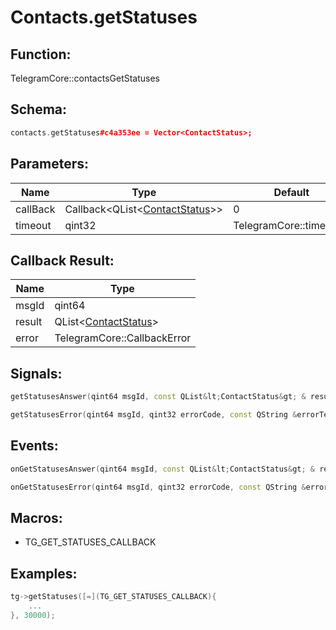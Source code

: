 # Contacts.getStatuses

## Function:

TelegramCore::contactsGetStatuses

## Schema:

```c++
contacts.getStatuses#c4a353ee = Vector<ContactStatus>;
```
## Parameters:

|Name|Type|Default|
|----|----|-------|
|callBack|Callback&lt;QList&lt;[ContactStatus](../../types/contactstatus.md)&gt;&gt;|0|
|timeout|qint32|TelegramCore::timeOut()|

## Callback Result:

|Name|Type|
|----|----|
|msgId|qint64|
|result|QList&lt;[ContactStatus](../../types/contactstatus.md)&gt;|
|error|TelegramCore::CallbackError|

## Signals:

```c++
getStatusesAnswer(qint64 msgId, const QList&lt;ContactStatus&gt; & result)
```
```c++
getStatusesError(qint64 msgId, qint32 errorCode, const QString &errorText)
```

## Events:

```c++
onGetStatusesAnswer(qint64 msgId, const QList&lt;ContactStatus&gt; & result)
```
```c++
onGetStatusesError(qint64 msgId, qint32 errorCode, const QString &errorText)
```

## Macros:

* TG_GET_STATUSES_CALLBACK

## Examples:

```c++
tg->getStatuses([=](TG_GET_STATUSES_CALLBACK){
    ...
}, 30000);
```
